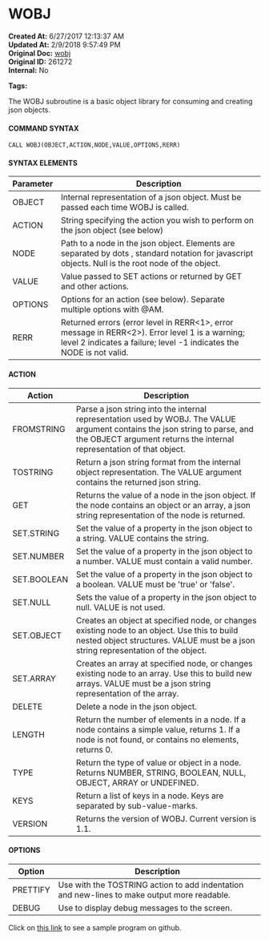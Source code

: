 # WOBJ

<PageHeader />

**Created At:** 6/27/2017 12:13:37 AM  
**Updated At:** 2/9/2018 9:57:49 PM  
**Original Doc:** [wobj](https://docs.zumasys.com/36566-mv-connect-api/wobj)  
**Original ID:** 261272  
**Internal:** No  

**Tags:**
<badge text='objects' vertical='middle' />
<badge text='rest' vertical='middle' />

The WOBJ subroutine is a basic object library for consuming and creating json objects.

#### **COMMAND SYNTAX**

```
CALL WOBJ(OBJECT,ACTION,NODE,VALUE,OPTIONS,RERR)
```

#### **SYNTAX ELEMENTS**


| Parameter<br> | Description<br> |
| --- | --- |
| OBJECT<br> | Internal representation of a json object. Must be passed each time WOBJ is called.<br> |
| ACTION<br> | String specifying the action you wish to perform on the json object (see below)<br> |
| NODE<br> | Path to a node in the json object. Elements are separated by dots , standard notation for javascript objects. Null is the root node of the object.<br> |
| VALUE<br> | Value passed to SET actions or returned by GET and other actions.<br> |
| OPTIONS<br> | Options for an action (see below). Separate multiple options with @AM.<br> |
| RERR<br> | Returned errors (error level in RERR&lt;1&gt;, error message in RERR&lt;2&gt;). Error level 1 is a warning; level 2 indicates a failure; level -1 indicates the NODE is not valid.<br> |


#### ACTION


| Action<br> | Description<br> |
| --- | --- |
| FROMSTRING<br> | Parse a json string into the internal representation used by WOBJ. The VALUE argument contains the json string to parse, and the OBJECT argument returns the internal representation of that object.<br> |
| TOSTRING<br> | Return a json string format from the internal object representation. The VALUE argument contains the returned json string.<br> |
| GET<br> | Returns the value of a node in the json object. If the node contains an object or an array, a json string representation of the node is returned.<br> |
| SET.STRING<br> | Set the value of a property in the json object to a string. VALUE contains the string.<br> |
| SET.NUMBER<br> | Set the value of a property in the json object to a number. VALUE must contain a valid number.<br> |
| SET.BOOLEAN<br> | Set the value of a property in the json object to a boolean. VALUE must be 'true' or 'false'.<br> |
| SET.NULL<br> | Sets the value of a property in the json object to null. VALUE is not used.<br> |
| SET.OBJECT<br> | Creates an object at specified node, or changes existing node to an object. Use this to build nested object structures. VALUE must be a json string representation of the object.<br> |
| SET.ARRAY<br> | Creates an array at specified node, or changes existing node to an array. Use this to build new arrays. VALUE must be a json string representation of the array.<br> |
| DELETE<br> | Delete a node in the json object.<br> |
| LENGTH<br> | Return the number of elements in a node. If a node contains a simple value, returns 1. If a node is not found, or contains no elements, returns 0.<br> |
| TYPE<br> | Return the type of value or object in a node. Returns NUMBER, STRING, BOOLEAN, NULL, OBJECT, ARRAY or UNDEFINED.<br> |
| KEYS<br> | Return a list of keys in a node. Keys are separated by sub-value-marks.<br> |
| VERSION<br> | Returns the version of WOBJ. Current version is 1.1.<br> |


#### OPTIONS


| Option<br> | Description<br> |
| --- | --- |
| PRETTIFY<br> | Use with the TOSTRING action to add indentation and new-lines to make output more readable.<br> |
| DEBUG<br> | Use to display debug messages to the screen.<br> |


Click on [this link](https://github.com/patrickaaronpayne/demowobj/blob/master/DEMOWOBJ.B) to see a sample program on github.






